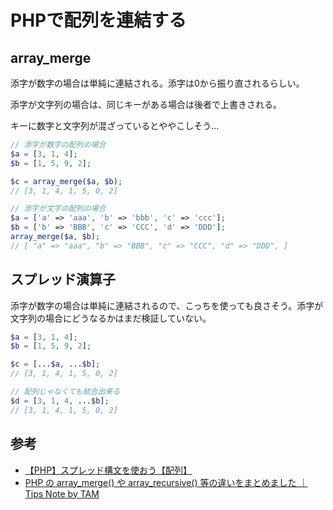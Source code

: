 # PHPで配列を連結する

## array_merge

添字が数字の場合は単純に連結される。添字は0から振り直されるらしい。

添字が文字列の場合は、同じキーがある場合は後者で上書きされる。

キーに数字と文字列が混ざっているとややこしそう...

```php
// 添字が数字の配列の場合
$a = [3, 1, 4];
$b = [1, 5, 9, 2];

$c = array_merge($a, $b);
// [3, 1, 4, 1, 5, 0, 2]

// 添字が文字の配列の場合
$a = ['a' => 'aaa', 'b' => 'bbb', 'c' => 'ccc'];
$b = ['b' => 'BBB', 'c' => 'CCC', 'd' => 'DDD'];
array_merge($a, $b);
// [ "a" => "aaa", "b" => "BBB", "c" => "CCC", "d" => "DDD", ]
```

## スプレッド演算子

添字が数字の場合は単純に連結されるので、こっちを使っても良さそう。添字が文字列の場合にどうなるかはまだ検証していない。

```php
$a = [3, 1, 4];
$b = [1, 5, 9, 2];

$c = [...$a, ...$b];
// [3, 1, 4, 1, 5, 0, 2]

// 配列じゃなくても結合出来る
$d = [3, 1, 4, ...$b];
// [3, 1, 4, 1, 5, 0, 2]
```

## 参考

- [【PHP】スプレッド構文を使おう【配列】](https://tech.adseed.co.jp/spread_syntax)
- [PHP の array_merge() や array_recursive() 等の違いをまとめました ｜ Tips Note by TAM](https://www.tam-tam.co.jp/tipsnote/program/post4067.html)
